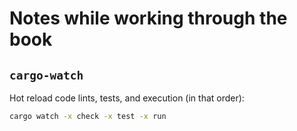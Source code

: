 # Notes while working through the book

## `cargo-watch`

Hot reload code lints, tests, and execution (in that order):

```sh
cargo watch -x check -x test -x run
```
